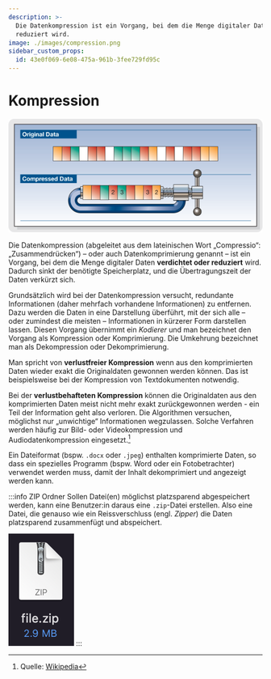 ```yaml
---
description: >-
  Die Datenkompression ist ein Vorgang, bei dem die Menge digitaler Daten
  reduziert wird.
image: ./images/compression.png
sidebar_custom_props:
  id: 43e0f069-6e08-475a-961b-3fee729fd95c
---
```


# Kompression

![](images/compression.png)

Die Datenkompression (abgeleitet aus dem lateinischen Wort „Compressio“: „Zusammendrücken“) – oder auch Datenkomprimierung genannt – ist ein Vorgang, bei dem die Menge digitaler Daten **verdichtet oder reduziert** wird. Dadurch sinkt der benötigte Speicherplatz, und die Übertragungszeit der Daten verkürzt sich.

Grundsätzlich wird bei der Datenkompression versucht, redundante Informationen (daher mehrfach vorhandene Informationen) zu entfernen. Dazu werden die Daten in eine Darstellung überführt, mit der sich alle – oder zumindest die meisten – Informationen in kürzerer Form darstellen lassen. Diesen Vorgang übernimmt ein *Kodierer* und man bezeichnet den Vorgang als Kompression oder Komprimierung. Die Umkehrung bezeichnet man als Dekompression oder Dekomprimierung.

Man spricht von **verlustfreier Kompression** wenn aus den komprimierten Daten wieder exakt die Originaldaten gewonnen werden können. Das ist beispielsweise bei der Kompression von Textdokumenten notwendig.

Bei der **verlustbehafteten Kompression** können die Originaldaten aus den komprimierten Daten meist nicht mehr exakt zurückgewonnen werden - ein Teil der Information geht also verloren. Die Algorithmen versuchen, möglichst nur „unwichtige“ Informationen wegzulassen. Solche Verfahren werden häufig zur Bild- oder Videokompression und Audiodatenkompression eingesetzt.[^1]

Ein Dateiformat (bspw. `.docx` oder `.jpeg`) enthalten komprimierte Daten, so dass ein spezielles Programm (bspw. Word oder ein Fotobetrachter) verwendet werden muss, damit der Inhalt dekomprimiert und angezeigt werden kann.

:::info ZIP Ordner
Sollen Datei(en) möglichst platzsparend abgespeichert werden, kann eine Benutzer:in daraus eine `.zip`-Datei erstellen. Also eine Datei, die genauso wie ein Reissverschluss (engl. *Zipper*) die Daten platzsparend zusammenfügt und abspeichert.

![--width=100px](images/zip-osx.png)
:::

[^1]: Quelle: [Wikipedia](https://de.wikipedia.org/wiki/Datenkompression)
